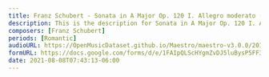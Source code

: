 ```yaml
---
title: Franz Schubert - Sonata in A Major Op. 120 I. Allegro moderato (1)
description: This is the description for Sonata in A Major Op. 120 I. Allegro moderato by Franz Schubert
composers: [Franz Schubert]
periods: [Romantic]
audioURL: https://OpenMusicDataset.github.io/Maestro/maestro-v3.0.0/2013/ORIG-MIDI_02_7_10_13_Group_MID--AUDIO_12_R3_2013_wav--2.midi
formURL: https://docs.google.com/forms/d/e/1FAIpQLScHYgmZvDJ5luBysP5FF3uB7GywOCmD4HNdRmRAjM_f-YK8VQ/viewform
date: 2021-08-08T07:43:13-06:00
---
```

